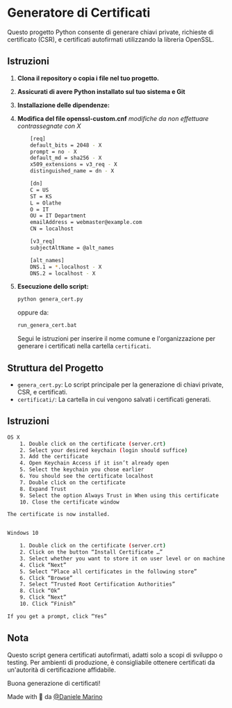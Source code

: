 # Generatore di Certificati

Questo progetto Python consente di generare chiavi private, richieste di certificato (CSR), e certificati autofirmati utilizzando la libreria OpenSSL.

## Istruzioni

1. **Clona il repository o copia i file nel tuo progetto.**
2. **Assicurati di avere Python installato sul tuo sistema e Git**
3. **Installazione delle dipendenze:**
4. **Modifica del file openssl-custom.cnf**
    *modifiche da non effettuare contrassegnate con X*
    ```bash 
        [req]
        default_bits = 2048 - X
        prompt = no - X
        default_md = sha256 - X
        x509_extensions = v3_req - X
        distinguished_name = dn - X

        [dn]
        C = US
        ST = KS
        L = Olathe
        O = IT
        OU = IT Department
        emailAddress = webmaster@example.com
        CN = localhost

        [v3_req]
        subjectAltName = @alt_names

        [alt_names]
        DNS.1 = *.localhost - X
        DNS.2 = localhost - X
    ```
  

5. **Esecuzione dello script:**
   
    ```bash
    python genera_cert.py
    ```
    oppure da:

    ```bash
    run_genera_cert.bat
    ``` 

    Segui le istruzioni per inserire il nome comune e l'organizzazione per generare i certificati nella cartella `certificati`.

## Struttura del Progetto

- `genera_cert.py`: Lo script principale per la generazione di chiavi private, CSR, e certificati.
- `certificati/`: La cartella in cui vengono salvati i certificati generati.

## Istruzioni
```bash
OS X
	1. Double click on the certificate (server.crt)
	2. Select your desired keychain (login should suffice)
	3. Add the certificate
	4. Open Keychain Access if it isn’t already open
	5. Select the keychain you chose earlier
	6. You should see the certificate localhost
	7. Double click on the certificate
	8. Expand Trust
	9. Select the option Always Trust in When using this certificate
	10. Close the certificate window

The certificate is now installed.


Windows 10

	1. Double click on the certificate (server.crt)
	2. Click on the button “Install Certificate …”
	3. Select whether you want to store it on user level or on machine level
	4. Click “Next”
	5. Select “Place all certificates in the following store”
	6. Click “Browse”
	7. Select “Trusted Root Certification Authorities”
	8. Click “Ok”
	9. Click “Next”
	10. Click “Finish”

If you get a prompt, click “Yes”
```
## Nota

Questo script genera certificati autofirmati, adatti solo a scopi di sviluppo o testing. Per ambienti di produzione, è consigliabile ottenere certificati da un'autorità di certificazione affidabile.



Buona generazione di certificati!

Made with :sparkling_heart: da [@Daniele Marino](https://github.com/DanieleMarino70)